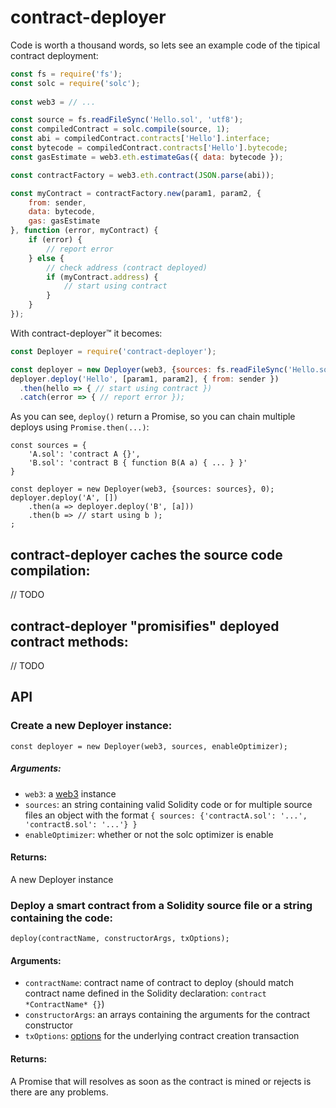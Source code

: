 # contract-deployer

Code is worth a thousand words, so lets see an example code of the tipical contract deployment:

```javascript
const fs = require('fs');
const solc = require('solc');
    
const web3 = // ...

const source = fs.readFileSync('Hello.sol', 'utf8');
const compiledContract = solc.compile(source, 1);
const abi = compiledContract.contracts['Hello'].interface;
const bytecode = compiledContract.contracts['Hello'].bytecode;
const gasEstimate = web3.eth.estimateGas({ data: bytecode });

const contractFactory = web3.eth.contract(JSON.parse(abi));

const myContract = contractFactory.new(param1, param2, {
    from: sender,
    data: bytecode,
    gas: gasEstimate
}, function (error, myContract) {
    if (error) {
        // report error
    } else {
        // check address (contract deployed)
        if (myContract.address) {
            // start using contract
        }
    }
});
```

With contract-deployer&trade; it becomes:

```javascript
const Deployer = require('contract-deployer');

const deployer = new Deployer(web3, {sources: fs.readFileSync('Hello.sol', 'utf8')}, 0);
deployer.deploy('Hello', [param1, param2], { from: sender })
  .then(hello => { // start using contract })
  .catch(error => { // report error });
```

As you can see, `deploy()` return a Promise, so you can chain multiple deploys using `Promise.then(...)`:

```
const sources = {
    'A.sol': 'contract A {}',
    'B.sol': 'contract B { function B(A a) { ... } }'
}

const deployer = new Deployer(web3, {sources: sources}, 0);
deployer.deploy('A', [])
    .then(a => deployer.deploy('B', [a]))
    .then(b => // start using b );
;
```

## contract-deployer caches the source code compilation:

// TODO

## contract-deployer "promisifies" deployed contract methods:

// TODO

## API

### Create a new Deployer instance:

    const deployer = new Deployer(web3, sources, enableOptimizer);

##### Arguments:

* `web3`: a [web3](https://github.com/ethereum/web3.js) instance
* `sources`: an string containing valid Solidity code or for multiple source files an object with the format `{ sources: {'contractA.sol': '...', 'contractB.sol': '...'} }`
* `enableOptimizer`: whether or not the solc optimizer is enable

#### Returns:

A new Deployer instance

### Deploy a smart contract from a Solidity source file or a string containing the code:

    deploy(contractName, constructorArgs, txOptions);

#### Arguments:

* `contractName`: contract name of contract to deploy (should match contract name defined in the Solidity declaration: `contract *ContractName* {}`)
* `constructorArgs`: an arrays containing the arguments for the contract constructor
* `txOptions`: [options](https://github.com/ethereum/wiki/wiki/JavaScript-API#parameters-24) for the underlying contract creation transaction
    
#### Returns:

A Promise that will resolves as soon as the contract is mined or rejects is there are any problems.
